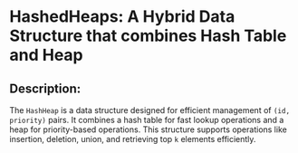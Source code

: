 # HashedHeaps: A Hybrid Data Structure that combines Hash Table and Heap 

## Description:
The `HashHeap` is a data structure designed for efficient management of `(id, priority)` pairs.
It combines a hash table for fast lookup operations and a heap for priority-based operations. This structure supports operations like insertion, deletion, union, and retrieving top `k` elements efficiently.

